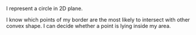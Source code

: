 I represent a circle in 2D plane.

I know which points of my border are the most likely to intersect with other convex shape.
I can decide whether a point is lying inside my area.